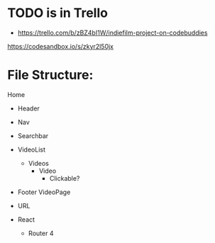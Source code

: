 # TODO is in Trello 
- https://trello.com/b/zBZ4bI1W/indiefilm-project-on-codebuddies

https://codesandbox.io/s/zkyr2l50jx

# File Structure:

Home
  - Header
  - Nav
  - Searchbar
  - VideoList
    - Videos
       - Video
         - Clickable? 
  - Footer
VideoPage
  - URL

- React
  - Router 4